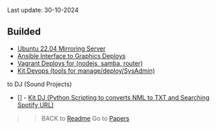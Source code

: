 Last update: 30-10-2024
## Builded 

- [Ubuntu 22.04 Mirroring Server](https://github.com/pro-public/linux-apt-mirror.git)
- [Ansible Interface to Graphics Deploys](https://github.com/pro-public/semaphore.git)
- [Vagrant Deploys for (nodejs, samba, router)](https://github.com/pro-public/vagrant.git)
- [Kit Devops (tools for manage/deploy/SysAdmin)](https://github.com/pro-public/kit_devops.git)

to DJ (Sound Projects)
- [] - [Kit DJ (Python Scripting to converts NML to TXT and Searching Spotify URL)](https://github.com/pro-public/kit_dj.git)




>> BACK to [Readme](readme.md)
Go to [Papers](./howto/papers.md)